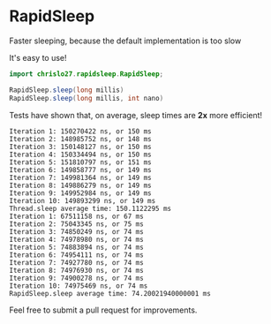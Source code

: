# RapidSleep
Faster sleeping, because the default implementation is too slow

It's easy to use!

```java
import chrislo27.rapidsleep.RapidSleep;

RapidSleep.sleep(long millis)
RapidSleep.sleep(long millis, int nano)
```

Tests have shown that, on average, sleep times are **2x** more efficient!
```
Iteration 1: 150270422 ns, or 150 ms
Iteration 2: 148985752 ns, or 148 ms
Iteration 3: 150148127 ns, or 150 ms
Iteration 4: 150334494 ns, or 150 ms
Iteration 5: 151810797 ns, or 151 ms
Iteration 6: 149858777 ns, or 149 ms
Iteration 7: 149981364 ns, or 149 ms
Iteration 8: 149886279 ns, or 149 ms
Iteration 9: 149952984 ns, or 149 ms
Iteration 10: 149893299 ns, or 149 ms
Thread.sleep average time: 150.1122295 ms
Iteration 1: 67511158 ns, or 67 ms
Iteration 2: 75043345 ns, or 75 ms
Iteration 3: 74850249 ns, or 74 ms
Iteration 4: 74978980 ns, or 74 ms
Iteration 5: 74883894 ns, or 74 ms
Iteration 6: 74954111 ns, or 74 ms
Iteration 7: 74927780 ns, or 74 ms
Iteration 8: 74976930 ns, or 74 ms
Iteration 9: 74900278 ns, or 74 ms
Iteration 10: 74975469 ns, or 74 ms
RapidSleep.sleep average time: 74.20021940000001 ms
```

Feel free to submit a pull request for improvements.

